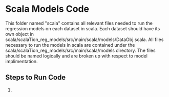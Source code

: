 # Scala Models Code

This folder named "scala" contains all relevant files needed to run the regression models on each dataset in scala. Each dataset should have its own object in scala/scalaTion_reg_models/src/main/scala/models/DataObj.scala. All files necessary to run the models in scala are contained under the scala/scalaTion_reg_models/src/main/scala/models directory. The files should be named logically and are broken up with respect to model implimentation. 

## Steps to Run Code

1. 



